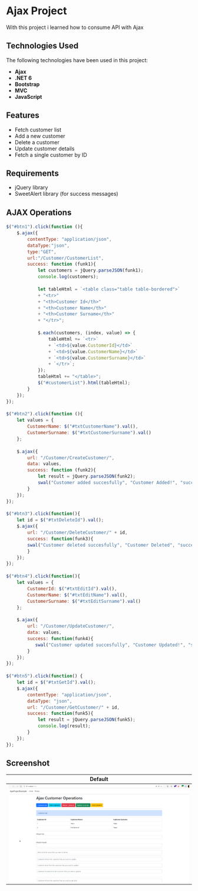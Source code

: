 # Ajax Project

With this project i learned how to consume API with Ajax 

## Technologies Used
The following technologies have been used in this project:

- **Ajax**
- **.NET 6**
- **Bootstrap**
- **MVC**
- **JavaScript**

## Features
- Fetch customer list
- Add a new customer
- Delete a customer
- Update customer details
- Fetch a single customer by ID

## Requirements
- jQuery library
- SweetAlert library (for success messages)

## AJAX Operations

```javascript
$("#btn1").click(function (){
    $.ajax({
        contentType: "application/json",
        dataType:"json",
        type:"GET",
        url:"/Customer/CustomerList",
        success: function (funk1){
            let customers = jQuery.parseJSON(funk1);
            console.log(customers);

            let tableHtml = `<table class="table table-bordered">`
            + "<tr>"
            + "<th>Customer Id</th>"
            + "<th>Customer Name</th>"
            + "<th>Customer Surname</th>"
            + "</tr>";

            $.each(customers, (index, value) => {
                tableHtml += `<tr>`
                + `<td>${value.CustomerId}</td>`
                + `<td>${value.CustomerName}</td>`
                + `<td>${value.CustomerSurname}</td>`
                + `</tr>`;
            });
            tableHtml += "</table>";
            $("#customerList").html(tableHtml);
        }
    });
});

$("#btn2").click(function (){
    let values = {
        CustomerName: $("#txtCustomerName").val(),
        CustomerSurname: $("#txtCustomerSurname").val()
    };

    $.ajax({
        url: "/Customer/CreateCustomer/",
        data: values,
        success: function (funk2){
            let result = jQuery.parseJSON(funk2);
            swal("Customer added succesfully", "Customer Added!", "success");
        }
    });
});

$("#btn3").click(function(){
    let id = $("#txtDeleteId").val();
    $.ajax({
        url: "/Customer/DeleteCustomer/" + id,
        success: function(funk3){
        swal("Customer deleted succesfully", "Customer Deleted", "success");
        }
    });
});

$("#btn4").click(function(){
    let values = {
        CustomerId: $("#txtEditId").val(),
        CustomerName: $("#txtEditName").val(),
        CustomerSurname: $("#txtEditSurname").val()
    };

    $.ajax({
        url: "/Customer/UpdateCustomer/",
        data: values,
        success: function(funk4){
           swal("Customer updated succesfully", "Customer Updated!", "success")
        }
    });
});

$("#btn5").click(function() {
    let id = $("#txtGetId").val();
    $.ajax({
        contentType: "application/json",
        dataType: "json",
        url: "/Customer/GetCustomer/" + id,
        success: function(funk5){
            let result = jQuery.parseJSON(funk5);
            console.log(result);
        }
    });
});
```

## Screenshot

| Default |
|--------------|
| ![Default Page](AjaxProjectExample/AjaxProjectExample/wwwroot/GithubImages/ajaxProjectHome.png) |